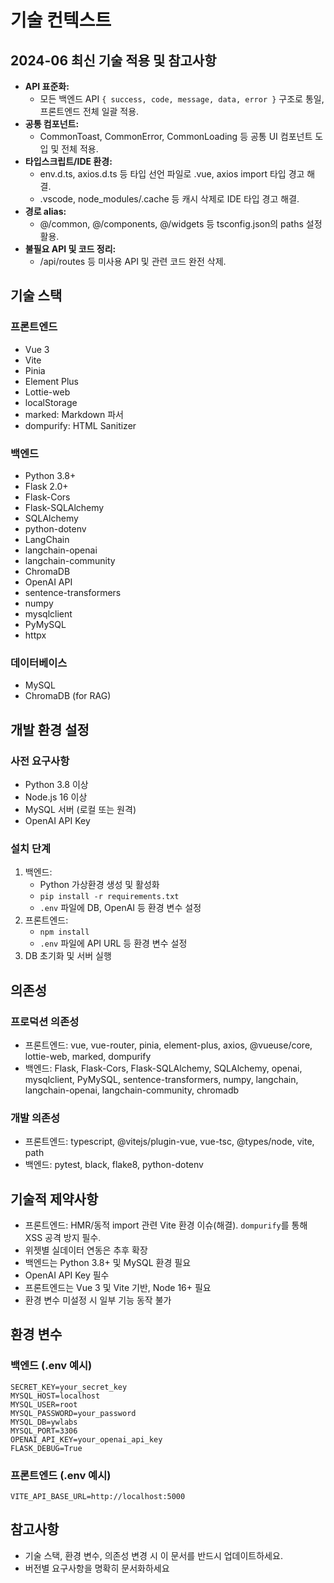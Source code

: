 # 기술 컨텍스트

## 2024-06 최신 기술 적용 및 참고사항

- **API 표준화:**
  - 모든 백엔드 API `{ success, code, message, data, error }` 구조로 통일, 프론트엔드 전체 일괄 적용.
- **공통 컴포넌트:**
  - CommonToast, CommonError, CommonLoading 등 공통 UI 컴포넌트 도입 및 전체 적용.
- **타입스크립트/IDE 환경:**
  - env.d.ts, axios.d.ts 등 타입 선언 파일로 .vue, axios import 타입 경고 해결.
  - .vscode, node_modules/.cache 등 캐시 삭제로 IDE 타입 경고 해결.
- **경로 alias:**
  - @/common, @/components, @/widgets 등 tsconfig.json의 paths 설정 활용.
- **불필요 API 및 코드 정리:**
  - /api/routes 등 미사용 API 및 관련 코드 완전 삭제.

## 기술 스택
### 프론트엔드
- Vue 3
- Vite
- Pinia
- Element Plus
- Lottie-web
- localStorage
- marked: Markdown 파서
- dompurify: HTML Sanitizer

### 백엔드
- Python 3.8+
- Flask 2.0+
- Flask-Cors
- Flask-SQLAlchemy
- SQLAlchemy
- python-dotenv
- LangChain
- langchain-openai
- langchain-community
- ChromaDB
- OpenAI API
- sentence-transformers
- numpy
- mysqlclient
- PyMySQL
- httpx

### 데이터베이스
- MySQL
- ChromaDB (for RAG)

## 개발 환경 설정
### 사전 요구사항
- Python 3.8 이상
- Node.js 16 이상
- MySQL 서버 (로컬 또는 원격)
- OpenAI API Key

### 설치 단계
1. 백엔드:
   - Python 가상환경 생성 및 활성화
   - `pip install -r requirements.txt`
   - `.env` 파일에 DB, OpenAI 등 환경 변수 설정
2. 프론트엔드:
   - `npm install`
   - `.env` 파일에 API URL 등 환경 변수 설정
3. DB 초기화 및 서버 실행

## 의존성
### 프로덕션 의존성
- 프론트엔드: vue, vue-router, pinia, element-plus, axios, @vueuse/core, lottie-web, marked, dompurify
- 백엔드: Flask, Flask-Cors, Flask-SQLAlchemy, SQLAlchemy, openai, mysqlclient, PyMySQL, sentence-transformers, numpy, langchain, langchain-openai, langchain-community, chromadb

### 개발 의존성
- 프론트엔드: typescript, @vitejs/plugin-vue, vue-tsc, @types/node, vite, path
- 백엔드: pytest, black, flake8, python-dotenv

## 기술적 제약사항
- 프론트엔드: HMR/동적 import 관련 Vite 환경 이슈(해결). `dompurify`를 통해 XSS 공격 방지 필수.
- 위젯별 실데이터 연동은 추후 확장
- 백엔드는 Python 3.8+ 및 MySQL 환경 필요
- OpenAI API Key 필수
- 프론트엔드는 Vue 3 및 Vite 기반, Node 16+ 필요
- 환경 변수 미설정 시 일부 기능 동작 불가

## 환경 변수

### 백엔드 (.env 예시)
```
SECRET_KEY=your_secret_key
MYSQL_HOST=localhost
MYSQL_USER=root
MYSQL_PASSWORD=your_password
MYSQL_DB=ywlabs
MYSQL_PORT=3306
OPENAI_API_KEY=your_openai_api_key
FLASK_DEBUG=True
```

### 프론트엔드 (.env 예시)
```
VITE_API_BASE_URL=http://localhost:5000
```

## 참고사항
- 기술 스택, 환경 변수, 의존성 변경 시 이 문서를 반드시 업데이트하세요.
- 버전별 요구사항을 명확히 문서화하세요 